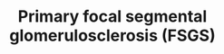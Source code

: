 ---
annotations:
- id: CL:1001005
  parent: native cell
  type: Cell Type Ontology
  value: glomerular capillary endothelial cell
- id: DOID:1312
  type: Disease Ontology
  value: focal segmental glomerulosclerosis
- id: PW:0000301
  parent: disease pathway
  type: Pathway Ontology
  value: kidney failure pathway
authors:
- DMicael
- MaintBot
- Egonw
- Mkutmon
- Zari
- AlexanderPico
- AMTan
- Khanspers
- Eweitz
- Finterly
citedin:
- link: PMC6961668
  title: The double dealing of cyclin D1 (2020)
- link: PMC6442397
  title: Global polysome analysis of normal and injured podocytes (2019)
communities:
- Renal_Genomics
description: Primary or idiopathic focal segmental glomerulosclerosis (FSGS) a cause
  of nephrotic syndrome in children and adolescents, as well as an important cause
  of end stage renal disease in adults. FSGS is mainly associated with foot process
  effacement, proliferation of mesangial, endothelial and epithelial cells in the
  early stages followed by collapse of glomerular capillaries leading to scarring.
  It may lead to dramatic manifestations such as proteinuria, hypoaluminemia, and
  hypertension. Also, there are many inheritable genetic abnormalities that can cause
  podocyte damage of FSGS caused by mutations in proteins that are important for podocyte
  function. The genes include CD2AP, MYO1E, WNT1, and LAMB2. On the far left, the
  diagram illustrates molecular interactions between a normal podocyte and matrix
  interactions. ACTN4 and SYNPO and DAG1 interacting with AGRN associate with the
  actin cytoskeleton; these actin associated proteins might play a role in maintaining
  podocyte and GBM architecture. DAG1 binds to UTRN, which in turn binds an actin
  filament, thus completing the link between the actin-based cytoskeleton and the
  extracellular matrix. Podocyte foot processes are anchored to the glomerular basement
  membrane (GBM) via ITGB1 and ITGA3 integrin complex and DAG1-UTRN complex. Transmembrane
  proteins such as LAMA5 and CD151 bind to ITGB1 and ITGA3, respectively. The intracellular
  integrins combine with cytoskeletal via intermediates which include TLN1, VCL, and
  PAX complex and the ILK, PARVA, and LIMS1 complex. (Guanghua Hu et. al 2013 - Biomedicine
  and Aging Pathology vol 3) Upon primary podocyte injury, there are multiple pathways
  involved in podocyte injury. "Sustaining NPHS1 and phosphorylation might contribute
  to both anti-apoptotic signaling and actin polymerization. The CD80 pathway may
  be targeted by TLR4 or blocking the binding of B7-1 to slit diaphragm structure
  proteins such as KIRREL2/3. PLAUR could be inhibited by interfering with binding
  of PLAUR and ITGAV/B3 integrin, inhibiting ITGB3 integrin activation, or inhibiting
  binding of ITGAV/B3 integrin to VTN. The notch pathway can be targeted by interfering
  with its upstream activation by blocking the TGF-β1 effect, inhibiting γ-secretase,
  which is required for proteolytic receptor activation, or interfering with target
  gene transcription." (Reiser J. et al 2010 - Kidney Int vol 77) Post podocyte development,
  increased activation of NOTCH1 and WNT/CTNNB1 activities contribute to glomerulosclerosis.
  Expression of JAG1 on the ligand-expressing cell induces proteolytic cleavage of
  the Notch receptor on the signal-receiving cell, releasing the NOTCH1. DKK1 inhibits
  WNT1 binding to LRP5/6. By inhibiting the destruction of CTNNB1, CTNNB1 is stablilized.
  "The CTSL pathway could be targeted by specifically inhibiting CTSL expression or
  activity, shifting the equilibrium of SYNPO toward the phosphorylated form by inhibiting
  calcineurin-mediated dephosphorylation or enhancing PKA or CAMK2B-mediated phosphorylation,
  protecting SYNPO and DNM1 by compounds that bind to the CTSL cleavage site, or delivering
  cleavage-resistant SYNPO and DNM1 mutants." (Reiser J. et al 2010 - Kidney Int vol
  77) The destruction of podocyte's cytoskeleton architecture leads to lose of normal
  podocyte epitopes such as VIM, SYNPO, and WT1, and lose of cyclin-dependent kinase
  inhibitors CDKN1C and CDKN1B. Also, podocytes acquire proliferation of CDKN1A. This
  leads to podocytopenia which have been shown to cause primary FSGS and then followed
  by end-stage renal disease (ESRD). FSGS is also induced by microRNA-193a and its
  downregulation of WT1, destroying podocyte foot processes. There is insufficient
  evidence that segmental glomerular lesions can be caused by other drugs or toxins,
  apart from some used experimentally such as doxorubicin and puromycin aminonucleoside.  Treatments
  such as steroids, high-dose cyclosporine, ritxuximab can reduce proteinuria based
  on their immunosuppressive properties and through stabilization of the podocyte
  actin cytoskeleton.   Proteins on this pathway have targeted assays available via
  the [https://assays.cancer.gov/available_assays?wp_id=WP2572 CPTAC Assay Portal]
last-edited: 2021-06-22
ndex: 3c904f0a-8b65-11eb-9e72-0ac135e8bacf
organisms:
- Homo sapiens
redirect_from:
- /index.php/Pathway:WP2572
- /instance/WP2572
- /instance/WP2572_rr119251
revision: r119251
schema-jsonld:
- '@context': https://schema.org/
  '@id': https://wikipathways.github.io/pathways/WP2572.html
  '@type': Dataset
  creator:
    '@type': Organization
    name: WikiPathways
  description: Primary or idiopathic focal segmental glomerulosclerosis (FSGS) a cause
    of nephrotic syndrome in children and adolescents, as well as an important cause
    of end stage renal disease in adults. FSGS is mainly associated with foot process
    effacement, proliferation of mesangial, endothelial and epithelial cells in the
    early stages followed by collapse of glomerular capillaries leading to scarring.
    It may lead to dramatic manifestations such as proteinuria, hypoaluminemia, and
    hypertension. Also, there are many inheritable genetic abnormalities that can
    cause podocyte damage of FSGS caused by mutations in proteins that are important
    for podocyte function. The genes include CD2AP, MYO1E, WNT1, and LAMB2. On the
    far left, the diagram illustrates molecular interactions between a normal podocyte
    and matrix interactions. ACTN4 and SYNPO and DAG1 interacting with AGRN associate
    with the actin cytoskeleton; these actin associated proteins might play a role
    in maintaining podocyte and GBM architecture. DAG1 binds to UTRN, which in turn
    binds an actin filament, thus completing the link between the actin-based cytoskeleton
    and the extracellular matrix. Podocyte foot processes are anchored to the glomerular
    basement membrane (GBM) via ITGB1 and ITGA3 integrin complex and DAG1-UTRN complex.
    Transmembrane proteins such as LAMA5 and CD151 bind to ITGB1 and ITGA3, respectively.
    The intracellular integrins combine with cytoskeletal via intermediates which
    include TLN1, VCL, and PAX complex and the ILK, PARVA, and LIMS1 complex. (Guanghua
    Hu et. al 2013 - Biomedicine and Aging Pathology vol 3) Upon primary podocyte
    injury, there are multiple pathways involved in podocyte injury. "Sustaining NPHS1
    and phosphorylation might contribute to both anti-apoptotic signaling and actin
    polymerization. The CD80 pathway may be targeted by TLR4 or blocking the binding
    of B7-1 to slit diaphragm structure proteins such as KIRREL2/3. PLAUR could be
    inhibited by interfering with binding of PLAUR and ITGAV/B3 integrin, inhibiting
    ITGB3 integrin activation, or inhibiting binding of ITGAV/B3 integrin to VTN.
    The notch pathway can be targeted by interfering with its upstream activation
    by blocking the TGF-β1 effect, inhibiting γ-secretase, which is required for proteolytic
    receptor activation, or interfering with target gene transcription." (Reiser J.
    et al 2010 - Kidney Int vol 77) Post podocyte development, increased activation
    of NOTCH1 and WNT/CTNNB1 activities contribute to glomerulosclerosis. Expression
    of JAG1 on the ligand-expressing cell induces proteolytic cleavage of the Notch
    receptor on the signal-receiving cell, releasing the NOTCH1. DKK1 inhibits WNT1
    binding to LRP5/6. By inhibiting the destruction of CTNNB1, CTNNB1 is stablilized.
    "The CTSL pathway could be targeted by specifically inhibiting CTSL expression
    or activity, shifting the equilibrium of SYNPO toward the phosphorylated form
    by inhibiting calcineurin-mediated dephosphorylation or enhancing PKA or CAMK2B-mediated
    phosphorylation, protecting SYNPO and DNM1 by compounds that bind to the CTSL
    cleavage site, or delivering cleavage-resistant SYNPO and DNM1 mutants." (Reiser
    J. et al 2010 - Kidney Int vol 77) The destruction of podocyte's cytoskeleton
    architecture leads to lose of normal podocyte epitopes such as VIM, SYNPO, and
    WT1, and lose of cyclin-dependent kinase inhibitors CDKN1C and CDKN1B. Also, podocytes
    acquire proliferation of CDKN1A. This leads to podocytopenia which have been shown
    to cause primary FSGS and then followed by end-stage renal disease (ESRD). FSGS
    is also induced by microRNA-193a and its downregulation of WT1, destroying podocyte
    foot processes. There is insufficient evidence that segmental glomerular lesions
    can be caused by other drugs or toxins, apart from some used experimentally such
    as doxorubicin and puromycin aminonucleoside.  Treatments such as steroids, high-dose
    cyclosporine, ritxuximab can reduce proteinuria based on their immunosuppressive
    properties and through stabilization of the podocyte actin cytoskeleton.   Proteins
    on this pathway have targeted assays available via the [https://assays.cancer.gov/available_assays?wp_id=WP2572
    CPTAC Assay Portal]
  keywords:
  - 14-3-3
  - AACTININ4
  - ACTN4
  - AGRN
  - AKT1
  - CADHERIN
  - CAMK2B
  - CD151
  - CD2AP
  - CD80
  - CDKN1A
  - CDKN1B
  - CDKN1C
  - CLDN1
  - COL4A3
  - COL4A4
  - COL4A5
  - CR1
  - CTNNB1
  - CTSL
  - CsA
  - DAG1
  - DKK1
  - DNM1
  - FAK
  - FAT1
  - FORMIN INF2
  - FYN
  - HHARP
  - ILK
  - INF2
  - IRF6
  - ITGA3
  - ITGAV
  - ITGB1
  - ITGB3
  - ITGB4
  - JAG1
  - KIRREL2
  - KIRREL3
  - KRT8
  - LAMA5
  - LAMB2
  - LIMS1
  - LMX1B
  - LRP5
  - LRP6
  - MKI67
  - MME
  - MT-TL1
  - MYCOPHENOLATE MOFETIL
  - MYH9
  - MYO1E
  - NCK1
  - NEPHRIN
  - NMMHC
  - NON-MUSCLE MYOSIN-1E
  - NOTCH1
  - NPHS1
  - NPHS2
  - PARVA
  - PAX2
  - PCNA
  - PHOSPHOLIPASE CE1
  - PLAUR
  - PLCE1
  - PLCG1
  - PODOCIN
  - PODXL
  - PTPRO
  - RITUXIMAB
  - SCARB2
  - SMARCAL1
  - SYNPO
  - TGFB1
  - TLN1
  - TLR4
  - TRPC6
  - UTRN
  - VCL
  - VIM
  - VTN
  - WNT1
  - WT1
  license: CC0
  name: Primary focal segmental glomerulosclerosis (FSGS)
seo: CreativeWork
title: Primary focal segmental glomerulosclerosis (FSGS)
wpid: WP2572
---
